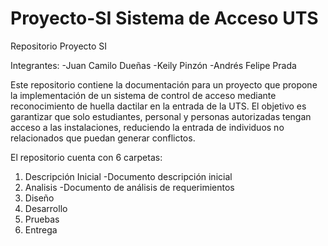 # Proyecto-SI Sistema de Acceso UTS
Repositorio Proyecto SI

Integrantes:
-Juan Camilo Dueñas
-Keily Pinzón
-Andrés Felipe Prada

Este repositorio contiene la documentación para un proyecto que propone la implementación de un sistema de control de acceso mediante reconocimiento de huella dactilar en la entrada de la UTS. El objetivo es garantizar que solo estudiantes, personal y personas autorizadas tengan acceso a las instalaciones, reduciendo la entrada de individuos no relacionados que puedan generar conflictos.

El repositorio cuenta con 6 carpetas:

1. Descripción Inicial
  -Documento descripción inicial
2. Analisis
  -Documento de análisis de requerimientos
3. Diseño
4. Desarrollo
5. Pruebas
6. Entrega
